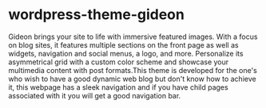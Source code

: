 # wordpress-theme-gideon
Gideon brings your site to life with immersive featured images. With a focus on blog sites, it features multiple sections on the front page as well as widgets, navigation and social menus, a logo, and more. Personalize its asymmetrical grid with a custom color scheme and showcase your multimedia content with post formats.This theme is developed for the one's who wish to have a good dynamic web blog but don't know how to achieve it, this webpage has a sleek navigation and if you have child pages associated with it you will get a good navigation bar.
